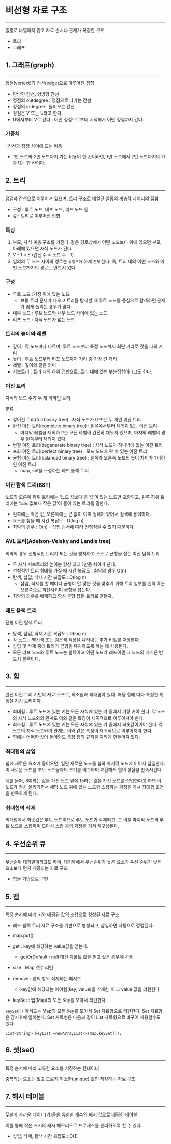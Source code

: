 # 비선형 자료 구조

---

일렬로 나열하지 않고 자료 순서나 관계가 복잡한 구조

- 트리
- 그래프

## 1. 그래프(graph)

---

정점(vertext)과 간선(edge)으로 이루어진 집합

- 단방향 간선, 양방향 간선
- 정점의 outdegree : 정점으로 나가는 간선
- 정점의 indegree : 들어오는 간선
- 정점은 V 또는 U라고 한다.
- U에서부터 V로 간다 : 어떤 정점으로부터 시작해서 어떤 정점까지 간다.

### 가중치

: 간선과 정점 사이에 드는 비용

- 1번 노드와 2번 노드까지 가는 비용이 한 칸이라면, 1번 노드에서 2번 노드까지의 가중치는 한 칸이다.

## 2. 트리

---

정점과 간선으로 이루어져 있으며, 트리 구조로 배열된 일종의 계층적 데이터의 집합

- 구성 : 루트 노드, 내부 노드, 리프 노드 등
- 숲 : 트리로 이루어진 집합

### 특징

1. 부모, 자식 계층 구조를 가진다. 같은 경로상에서 어떤 노드보다 위에 있으면 부모, 아래에 있으면 자식 노드가 된다.
2. V - 1  = E (간선 수 = 노드 수 - 1)
3. 임의의 두 노드 사이의 경로는 `유일무이` 하게 `존재` 한다. 즉, 트리 내의 어떤 노드와 어떤 노드까지의 경로는 반드시 있다.

### 구성

- 루트 노드 :가장 위에 있는 노드
    - 보통 트리 문제가 나오고 트리를 탐색할 때 루트 노드를 중심으로 탐색하면 문제가 쉽게 풀리는 경우가 많다.
- 내부 노드 : 루트 노드와 내부 노드 사이에 있는 노드
- 리프 노드 : 자식 노드가 없는 노드

### 트리의 높이와 레벨

- 깊이 : 각 노드마다 다르며, 루트 노드부터 특정 노드까지 최단 거리로 갔을 때의 거리
- 높이 : 루트 노드부터 리프 노드까지 거리 중 가장 긴 거리
- 레벨 : 깊이와 같은 의미
- 서브트리 : 트리 내의 하위 집합으로, 트리 내에 있는 부분집합이라고도 한다.

### 이진 트리

자식의 노드 수가 두 개 이하인 트리

분류

- 정이진 트리(full binary tree) : 자식 노드가 0 또는 두 개인 이진 트리
- 완전 이진 트리(complete binary tree) : 왼쪽에서부터 체워져 있는 이진 트리
    - 마지막 레벨을 제외하고는 모든 레벨이 완전히 채워져 있으며, 마지막 레벨의 경우 왼쪽부터 채워져 있다.
- 변질 이진 트리(degenerate binary tree) : 자식 노드가 하나밖에 없는 이진 트리
- 포화 이진 트리(perfect binary tree) : 모드 노드가 꽉 차 있는 이진 트리
- 균형 이진 트리(balanced binary tree) : 왼쪽과 오른쪽 노드의 높이 차이가 1 이하인 이진 트리
    - map, set을 구성하는 레드 블랙 트리

### 이진 탐색 트리(BST)

노드의 오른쪽 하위 트리에는 ‘노드 값보다 큰 값’이 있는 노드만 포함되고, 왼쪽 하위 트리에는 ‘노드 값보다 작은 값’이 들어 있는 트리를 말한다.

- 왼쪽에는 작은 값, 오른쪽에는 큰 값이 이미 정해져 있어서 검색에 용이하다.
- 요소를 찾을 때 시간 복잡도 : O(log n)
- 최악의 경우 : O(n) - 삽입 순서에 따라 선형적일 수 있기 때문이다.

### AVL 트리(Adelson-Velsky and Landis tree)

최악의 경우 선형적인 트리가 되는 것을 방지하고 스스로 균형을 잡는 이진 탐색 트리

- 두 자식 서브트리의 높이는 항상 최대 1만큼 차이가 난다.
- 선형적인 트리 형태를 가질 때 시간 복잡도 : 최악의 경우 O(n)
- 탐색, 삽입, 삭제 시간 복잡도 : O(log n)
    - 삽입, 삭제를 할 때마다 균형이 안 맞는 것을 맞추기 위해 트리 일부를 왼쪽 혹은 오른쪽으로 회전시키며 균형을 잡는다.
- 최악의 경우를 배제하고 항상 균형 잡힌 트리로 만들자.

### 레드 블랙 트리

균형 이진 탐색 트리

- 탐색, 삽입, 삭제 시간 복잡도 : O(log n)
- 각 노드는 빨간색 또는 검은색 색상을 나타내는 추가 비트를 저장한다.
- 삽입 및 삭제 중에 트리가 균형을 유지하도록 하는 데 사용된다.
- 모든 리프 노드와 루트 노드는 블랙이고 어떤 노드가 레드이면 그 노드의 자식은 반드시 블랙이다.

## 3. 힙

---

완전 이진 트리 기반의 자료 구조로, 최소힙과 최대힙이 있다. 해당 힙에 따라 특정한 특징을 지킨 트리이다.

- 최대힙 : 루트 노드에 있는 키는 모든 자식에 있는 키 중에서 가장 커야 한다. 각 노드의 자식 노드와의 관계도 이와 같은 특징이 재귀적으로 이루어져야 한다.
- 최소힙 : 루트 노드에 있는 키는 모든 자식에 있는 키 중에서 최솟값이어야 한다. 각 노드의 자식 노드와의 관계도 이와 같은 특징이 재귀적으로 이루어져야 한다.
- 힙에는 어떠한 값이 들어와도 특정 힙의 규칙을 지키게 만들어져 있다.

### 최대힙의 삽입

힙에 새로운 요소가 들어오면, 일단 새로운 노드를 힙의 마지막 노드에 이어서 삽입한다. 이 새로운 노드를 부모 노드들과의 크기를 비교하며 교환해서 힙의 성질을 만족시킨다.

예를 들어, 8이라는 값을 가진 노드 밑에 15라는 값을 가진 노드를 삽입한다고 하면 이 노드가 점차 올라가면서 해당 노드 위에 있는 노드와 스왑하는 과정을 거쳐 최대힙 조건을 만족하게 된다.

### 최대힙의 삭제

최대힙에서 최댓값은 루트 노드이므로 루트 노드가 삭제되고, 그 이후 마지막 노드와 루트 노드를 스왑하며 또다시 스왑 등의 과정을 거쳐 재구성된다.

## 4. 우선순위 큐

---

우선순위 대기열이라고도 하며, 대기열에서 우선순위가 높은 요소가 우선 순위가 낮은 요소보다 먼저 제공되는 자료 구조

- 힙을 기반으로 구현

## 5. 맵

---

특정 순서에 따라 키와 매핑된 값의 조합으로 형성된 자료 구조

- 레드 블랙 트리 자료 구조를 기반으로 형성되고, 삽입하면 자동으로 정렬된다.

- map.put()
- get : key에 해당하는 value값을 얻는다.
    - getOrDefault : null 대신 디폴트 값을 얻고 싶은 경우에 사용
- size : Map 갯수 리턴
- remove : 맵의 항목 삭제하는 메서드
    - key값에 해당되는 아이템(key, value)을 삭제한 후 그 value 값을 리턴한다.
- keySet : 맵(Map)의 모든 Key를 모아서 리턴한다.

`keySet()` 메서드는 Map의 모든 Key를 모아서 Set 자료형으로 리턴한다. Set 자료형은 잠시후에 알아본다. Set 자료형은 다음과 같이 List 자료형으로 바꾸어 사용할수도 있다.

```
List<String> keyList =newArrayList<>(map.keySet());
```

## 6. 셋(set)

---

특정 순서에 따라 고유한 요소를 저장하는 컨테이너

중복되는 요소는 없고 오로지 희소한(unique) 값만 저장하는 자료 구조

## 7. 해시 테이블

---

무한에 가까운 데이터(키)들을 유한한 개수의 해시 값으로 매핑한 테이블

이를 통해 작은 크기의 캐시 메모리도로 프로세스를 관리하도록 할 수 있다.

- 삽입, 삭제, 탐색 시간 복잡도 : O(1)